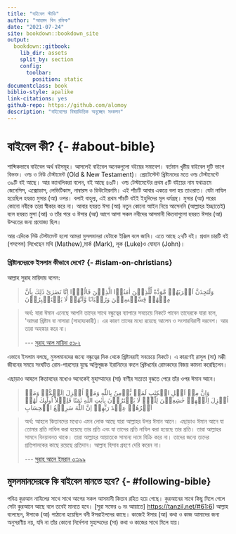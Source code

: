 ```yaml
--- 
title: "বাইবেল স্টাডি"
author: "আহমদ বিন রফিক"
date: "2021-07-24"
site: bookdown::bookdown_site
output:
  bookdown::gitbook:
    lib_dir: assets
    split_by: section
    config:
      toolbar:
        position: static
documentclass: book
biblio-style: apalike
link-citations: yes
github-repo: https://github.com/alomoy
description: "বাইবেলের বিষয়ভিত্তিক অনুচ্ছেদ সংকলন"
---
```


# বাইবেল কী? {- #about-bible} 

শাব্দিকভাবে বাইবেল অর্থ বইসমূহ। আসলেই বাইবেল অনেকগুলো বইয়ের সমাবেশ। বর্তমান খৃষ্টীয় বাইবেল দুটি ভাগে বিভক্ত। ওল্ড ও নিউ টেস্টামেন্ট (Old & New Testament)। প্রোটেস্টেন্ট খ্রিষ্টানদের মতে ওল্ড টেস্টামেন্টে ৩৯টি বই আছে। আর ক্যাথলিকরা বলেন, বই আছে ৪৬টি। ওল্ড টেস্টামেন্টের প্রথম ৫টি বইয়ের নাম যথাক্রমে জেনেসিস, এক্সোডাস, লেভিটিকাস, নাম্বারস ও ডিউটোরনমি। এই পাঁচটি আবার একত্রে বলা হয় তাওরাত। যেটা নাযিল হয়েছিল হযরত মুসার (আ) ওপর। বলাই বাহুল্য, এই প্রথম পাঁচটি বইই ইহুদিদের মূল ধর্মগ্রন্থ। মুসার (আ) পরের কোনো নবীকে তারা স্বীকার করে না। আবার হযরত ঈসা (আ) নতুন কোনো আইন নিয়ে আসেননি (আল্লাহর ইচ্ছাতেই) বলে হযরত মুসা (আ) ও তাঁর পরে ও ঈসার (আ) আগে আসা সকল নবীদের আসমানী কিতবাগুলো হযরত ঈসার (আ) উম্মতের জন্য প্রযোজ্য ছিল। 

আর এদিকে নিউ টেস্টামেন্ট হলো আমরা মুসলমানরা যেটাকে ইঞ্জিল বলে জানি। এতে আছে ২৭টি বই। প্রধান চারটি বই (গসপেল) লিখেছেন মথি (Mathew),মার্ক (Mark), লূক  (Luke)ও যোহান (John)। 

### খ্রিষ্টানদেরকে ইসলাম কীভাবে দেখে? {- #islam-on-christians} 

আল্লাহ সুরাহ মায়িদায় বলেন:

> وَلَتَجِدَنَّ اَقۡرَبَهُمۡ مَّوَدَّةً لِّلَّذِيۡنَ اٰمَنُوۡا الَّذِيۡنَ قَالُوۡۤا اِنَّا نَصٰرٰى‌ؕ ذٰلِكَ بِاَنَّ مِنۡهُمۡ قِسِّيۡسِيۡنَ وَرُهۡبَانًا وَّاَنَّهُمۡ لَا يَسۡتَكۡبِرُوۡنَ

>অর্থ: যারা ঈমান এনেছে আপনি তাদের সাথে বন্ধুত্বের ব্যাপারে সবচেয়ে নিকটে পাবেন তাদেরকে যারা বলে, 'আমরা খ্রিষ্টান বা নাসারা (সাহায্যকারী)। এর কারণ তাদের মধ্যে রয়েছে আলেম ও সংসারবিরাগী দরবেশ। আর তারা অহঙ্কার করে না। 
> 
> ---     [সুরাহ আল মায়িদা ৫:৮২](http://tafheembangla.com/index.php/quran?show=quran&surah_no=5&limitstart=81)

এভাবে ইসলাম বলছে, মুসলমানদের জন্যে বন্ধুত্বের দিক থেকে খ্রিষ্টানরাই সবচেয়ে নিকটে। এ কারণেই রাসুল (সা) মক্কী জীবনের সময়ে সংঘটিত রোম-পারস্যের যুদ্ধে অগ্নিপূজক ইরানিদের বদলে খ্রিষ্টধর্মের রোমকদের বিজয় কামনা করেছিলেন। 

এছাড়াও আহলে কিতাবদের মধ্যেও অনেকেই মুহাম্মাদের (সা) বাণীর সত্যতা বুঝতে পেরে তাঁর ওপর ঈমান আনে। 

> وَاِنَّ مِنۡ اَهۡلِ الۡكِتٰبِ لَمَنۡ يُّؤۡمِنُ بِاللّٰهِ وَمَاۤ اُنۡزِلَ اِلَيۡكُمۡ وَمَاۤ اُنۡزِلَ اِلَيۡهِمۡ خٰشِعِيۡنَ لِلّٰهِۙ لَا يَشۡتَرُوۡنَ بِاٰيٰتِ اللّٰهِ ثَمَنًا قَلِيۡلاً‌ؕ اُولٰٓٮِٕكَ لَهُمۡ اَجۡرُهُمۡ عِنۡدَ رَبِّهِمۡ‌ؕ اِنَّ اللّٰهَ سَرِيۡعُ الۡحِسَابِ


> অর্থ: আহলে কিতাবদের মধ্যেও এমন লোক আছে যারা আল্লাহর উপর ঈমান আনে। এছাড়াও ঈমান আনে যা তোমার প্রতি নাযিল করা হয়েছে তার প্রতি এবং যা তাদের প্রতি নাযিল করা হয়েছে তার প্রতি। তারা আল্লাহর সামনে বিনয়াবনত থাকে। তারা আল্লাহর আয়াতকে সামান্য দামে বিক্রি করে না। তাদের জন্যে তাদের প্রতিপালকের কাছে রয়েছে প্রতিদান। আল্লাহ হিসাব গ্রহণে দেরি করেন না। 
> 
> --- [সুরাহ আলে ইমরান ৩:১৯৯](http://tafheembangla.com/index.php/quran?show=quran&surah_no=3&limitstart=198)

## মুসলমানদেরকে কি বাইবেল মানতে হবে? {- #following-bible} 

পবিত্র কুরআন নাযিলের সাথে সাথে আগের সকল আসমানী কিতাব রহিত হয়ে গেছে। কুরআনের সাথে কিছু মিলে গেলে সেটা কুরআনে আছে বলে তবেই মানতে হবে। [সুরা সফের ৬ নং আয়াতে] https://tanzil.net/#61:6) আল্লাহ বলেছেন, ঈসাকে (আ) পাঠানো হয়েছিল বনী ঈসরাইলদের কাছে। কাজেই ঈসার (আ) কথা ও কাজ আমাদের জন্য অনুসরণীয় নয়, যদি না তাঁর কোনো নির্দেশনা মুহাম্মদের (সা) কথা ও কাজের সাথে মিলে যায়। 
